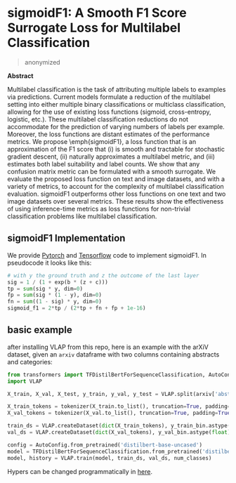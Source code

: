 # sigmoidF1: A Smooth F1 Score Surrogate Loss for Multilabel Classification 

> anonymized

**Abstract**

Multilabel classification is the task of attributing multiple labels to examples via predictions. 
Current models formulate a reduction of the multilabel setting into either multiple binary classifications or multiclass classification, allowing for the use of existing loss functions (sigmoid, cross-entropy, logistic, etc.). 
These multilabel classification reductions do not accommodate for the prediction of varying numbers of labels per example. Moreover, the loss functions are distant estimates of the performance metrics. 
We propose \emph{sigmoidF1}, a loss function that is an approximation of the F1 score that (i) is smooth and tractable for stochastic gradient descent, (ii) naturally approximates a multilabel metric, and (iii) estimates both label suitability and label counts. 
We show that any confusion matrix metric can be formulated with a smooth surrogate. 
We evaluate the proposed loss function on text and image datasets, and with a variety of metrics, to account for the complexity of multilabel classification evaluation. 
sigmoidF1 outperforms other loss functions on one text and two image datasets over several metrics. 
These results show the effectiveness of using inference-time metrics as loss functions for non-trivial classification problems like multilabel classification. 

## sigmoidF1 Implementation

We provide [Pytorch](VLAP/pytorchLosses.py) and [Tensorflow](VLAP/sigmoidF1.py) code to implement sigmoidF1. In pseudocode it looks like this:

```python
# with y the ground truth and z the outcome of the last layer
sig = 1 / (1 + exp(b * (z + c))) 
tp = sum(sig * y, dim=0)
fp = sum(sig * (1 - y), dim=0)
fn = sum((1 - sig) * y, dim=0)
sigmoid_f1 = 2*tp / (2*tp + fn + fp + 1e-16)
```

## basic example

after installing VLAP from this repo, here is an example with the arXiV dataset, given an `arxiv` dataframe with two columns containing abstracts and categories:

```python
from transformers import TFDistilBertForSequenceClassification, AutoConfig
import VLAP

X_train, X_val, X_test, y_train, y_val, y_test = VLAP.split(arxiv['abstract'], arxiv['categories'], [0.6, 0.2, 0.2] , r = 44)

X_train_tokens = tokenizer(X_train.to_list(), truncation=True, padding=True)
X_val_tokens = tokenizer(X_val.to_list(), truncation=True, padding=True)

train_ds = VLAP.createDataset(dict(X_train_tokens), y_train_bin.astype(float), is_image = False)
val_ds = VLAP.createDataset(dict(X_val_tokens), y_val_bin.astype(float), is_image = False)

config = AutoConfig.from_pretrained('distilbert-base-uncased')
model = TFDistilBertForSequenceClassification.from_pretrained('distilbert-base-uncased', config = config)
model, history = VLAP.train(model, train_ds, val_ds, num_classes)
```

Hypers can be changed programmatically in [here](VLAP/hyperparameters.py).
